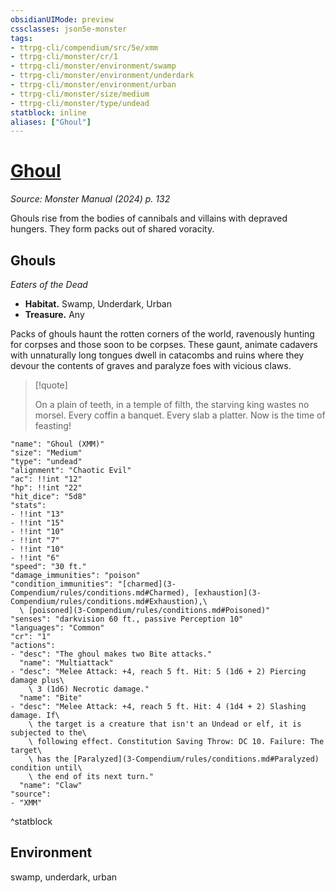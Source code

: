 ```yaml
---
obsidianUIMode: preview
cssclasses: json5e-monster
tags:
- ttrpg-cli/compendium/src/5e/xmm
- ttrpg-cli/monster/cr/1
- ttrpg-cli/monster/environment/swamp
- ttrpg-cli/monster/environment/underdark
- ttrpg-cli/monster/environment/urban
- ttrpg-cli/monster/size/medium
- ttrpg-cli/monster/type/undead
statblock: inline
aliases: ["Ghoul"]
---
```

# [Ghoul](3-Compendium\bestiary\undead/ghoul-xmm.md)
*Source: Monster Manual (2024) p. 132*  

Ghouls rise from the bodies of cannibals and villains with depraved hungers. They form packs out of shared voracity.

## Ghouls

*Eaters of the Dead*

- **Habitat.** Swamp, Underdark, Urban  
- **Treasure.** Any  

Packs of ghouls haunt the rotten corners of the world, ravenously hunting for corpses and those soon to be corpses. These gaunt, animate cadavers with unnaturally long tongues dwell in catacombs and ruins where they devour the contents of graves and paralyze foes with vicious claws.

> [!quote]  
> 
> On a plain of teeth, in a temple of filth, the starving king wastes no morsel. Every coffin a banquet. Every slab a platter. Now is the time of feasting!


```statblock
"name": "Ghoul (XMM)"
"size": "Medium"
"type": "undead"
"alignment": "Chaotic Evil"
"ac": !!int "12"
"hp": !!int "22"
"hit_dice": "5d8"
"stats":
- !!int "13"
- !!int "15"
- !!int "10"
- !!int "7"
- !!int "10"
- !!int "6"
"speed": "30 ft."
"damage_immunities": "poison"
"condition_immunities": "[charmed](3-Compendium/rules/conditions.md#Charmed), [exhaustion](3-Compendium/rules/conditions.md#Exhaustion),\
  \ [poisoned](3-Compendium/rules/conditions.md#Poisoned)"
"senses": "darkvision 60 ft., passive Perception 10"
"languages": "Common"
"cr": "1"
"actions":
- "desc": "The ghoul makes two Bite attacks."
  "name": "Multiattack"
- "desc": "Melee Attack: +4, reach 5 ft. Hit: 5 (1d6 + 2) Piercing damage plus\
    \ 3 (1d6) Necrotic damage."
  "name": "Bite"
- "desc": "Melee Attack: +4, reach 5 ft. Hit: 4 (1d4 + 2) Slashing damage. If\
    \ the target is a creature that isn't an Undead or elf, it is subjected to the\
    \ following effect. Constitution Saving Throw: DC 10. Failure: The target\
    \ has the [Paralyzed](3-Compendium/rules/conditions.md#Paralyzed) condition until\
    \ the end of its next turn."
  "name": "Claw"
"source":
- "XMM"
```
^statblock

## Environment

swamp, underdark, urban